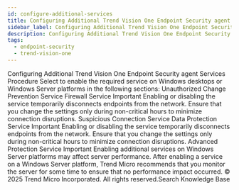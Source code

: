 ```yaml
---
id: configure-additional-services
title: Configuring Additional Trend Vision One Endpoint Security agent Services
sidebar_label: Configuring Additional Trend Vision One Endpoint Security agent Services
description: Configuring Additional Trend Vision One Endpoint Security agent Services
tags:
  - endpoint-security
  - trend-vision-one
---
```


 Configuring Additional Trend Vision One Endpoint Security agent Services Procedure Select to enable the required service on Windows desktops or Windows Server platforms in the following sections: Unauthorized Change Prevention Service Firewall Service Important Enabling or disabling the service temporarily disconnects endpoints from the network. Ensure that you change the settings only during non-critical hours to minimize connection disruptions. Suspicious Connection Service Data Protection Service Important Enabling or disabling the service temporarily disconnects endpoints from the network. Ensure that you change the settings only during non-critical hours to minimize connection disruptions. Advanced Protection Service Important Enabling additional services on Windows Server platforms may affect server performance. After enabling a service on a Windows Server platform, Trend Micro recommends that you monitor the server for some time to ensure that no performance impact occurred. © 2025 Trend Micro Incorporated. All rights reserved.Search Knowledge Base